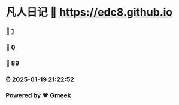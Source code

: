 # 凡人日记 :link: https://edc8.github.io 
### :page_facing_up: [1](https://edc8.github.io/tag.html) 
### :speech_balloon: 0 
### :hibiscus: 89 
### :alarm_clock: 2025-01-19 21:22:52 
### Powered by :heart: [Gmeek](https://github.com/Meekdai/Gmeek)
